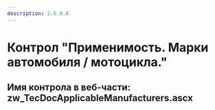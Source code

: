 ```yaml
---
description: 2.6.0.0
---
```


# Контрол "Применимость. Марки автомобиля / мотоцикла."

## Имя контрола в веб-части: zw\_TecDocApplicableManufacturers.ascx

